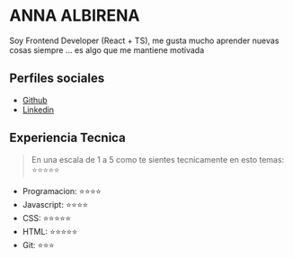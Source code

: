 # ANNA ALBIRENA

Soy Frontend Developer (React + TS), me gusta mucho aprender nuevas cosas siempre ... es algo que me mantiene motivada

## Perfiles sociales

- [Github](https://github.com/annalbirena/)
- [Linkedin](https://www.linkedin.com/in/annalbirena/)

## Experiencia Tecnica

> En una escala de 1 a 5 como te sientes tecnicamente en esto temas: ⭐️⭐️⭐️⭐️⭐️

- Programacion: ⭐️⭐️⭐️⭐️
- Javascript: ⭐️⭐️⭐️⭐️
- CSS: ⭐️⭐️⭐️⭐️⭐️
- HTML: ⭐️⭐️⭐️⭐️⭐️
- Git: ⭐️⭐️⭐️
